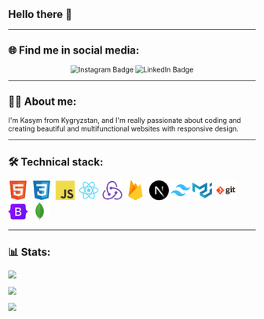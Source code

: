 ## Hello there 👋

---

## :globe_with_meridians: Find me in social media:

<div align="center" id="badges">
<!--   <a href="https://www.instagram.com/___kasym/"> -->
    <img src="https://img.shields.io/badge/Instagram-red?style=for-the-badge&logo=instagram&logoColor=white" alt="Instagram Badge"/>
<!--   </a>  -->
<!--   <a href="https://www.linkedin.com/in/kasym-rakhmatyllo-638550312/"> -->
    <img src="https://img.shields.io/badge/LinkedIn-blue?style=for-the-badge&logo=linkedin&logoColor=white" alt="LinkedIn Badge"/>
<!--   </a> -->
</div>

---

## :man_technologist: About me:

I'm Kasym from Kygryzstan, and I'm really passionate about coding and creating beautiful and multifunctional websites with responsive design. 

---

## :hammer_and_wrench: Technical stack:

<div>
  <img src="https://github.com/devicons/devicon/blob/master/icons/html5/html5-original.svg" title="HTML5" alt="HTML" width="40" height="40"/>&nbsp;
  <img src="https://github.com/devicons/devicon/blob/master/icons/css3/css3-original.svg"  title="CSS3" alt="CSS" width="40" height="40"/>&nbsp;
  <img src="https://github.com/devicons/devicon/blob/master/icons/javascript/javascript-original.svg" title="JavaScript" alt="JavaScript" width="40" height="40"/>&nbsp;
  <img src="https://github.com/devicons/devicon/blob/master/icons/react/react-original.svg" title="React" alt="React" width="40" height="40"/>&nbsp;
  <img src="https://github.com/devicons/devicon/blob/master/icons/redux/redux-original.svg" title="Redux" alt="Redux " width="40" height="40"/>&nbsp;
  <img src="https://github.com/devicons/devicon/blob/master/icons/firebase/firebase-original.svg" title="Firebase" alt="Firebase" width="40" height="40"/>&nbsp;
  <img src="https://github.com/devicons/devicon/blob/master/icons/nextjs/nextjs-original.svg" title="Nextjs" **alt="Nextjs" width="40" height="40"/>
  <img src="https://github.com/devicons/devicon/blob/master/icons/tailwindcss/tailwindcss-original.svg" title="TailwindCSS" **alt="TailwindCSS" width="40" height="40"/>
  <img src="https://github.com/devicons/devicon/blob/master/icons/materialui/materialui-original.svg" title="Material UI" alt="Material UI" width="40" height="40"/>&nbsp;
  <img src="https://github.com/devicons/devicon/blob/master/icons/git/git-original-wordmark.svg" title="Git" **alt="Git" width="40" height="40"/>
  <img src="https://github.com/devicons/devicon/blob/master/icons/bootstrap/bootstrap-original.svg" title="Bootstrap" **alt="Bootstrap" width="40" height="40"/>
  <img src="https://github.com/devicons/devicon/blob/master/icons/mongodb/mongodb-original.svg" title="Mongodb" **alt="Mongodb" width="40" height="40"/>
  
</div>

---

## :bar_chart: Stats:

![](https://github-readme-stats.vercel.app/api?username=kasym-r&show_icons=true&theme=slateorange)
  
![](https://github-readme-streak-stats.herokuapp.com/?user=kasym-r&amp;theme=slateorange)

![](https://github-readme-stats.vercel.app/api/top-langs/?username=kasym-r&layout=compact&theme=slateorange)

